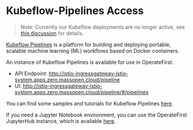 # Kubeflow-Pipelines Access

> Note: Currently our Kubeflow deployments are no longer active, see [this discussion][1] for details.

[Kubeflow Pipelines][2] is a platform for building and deploying portable, scalable machine learning (ML) workflows based on Docker containers.

An instance of Kubeflow Pipelines is available for use in OperateFirst.

- API Endpoint: http://istio-ingressgateway-istio-system.apps.zero.massopen.cloud/pipeline
- UI: http://istio-ingressgateway-istio-system.apps.zero.massopen.cloud/pipeline/#/pipelines

You can find some samples and tutorials for Kubeflow Pipelines [here][3].

If you need a Jupyter Notebook environment, you can use the OperateFirst JupyterHub instance, which is available [here][4].

[1]: https://github.com/operate-first/support/issues/435
[2]: https://www.kubeflow.org/docs/pipelines/overview/pipelines-overview/#what-is-kubeflow-pipelines
[3]: https://www.kubeflow.org/docs/pipelines/tutorials/build-pipeline/
[4]: https://jupyterhub-opf-jupyterhub.apps.zero.massopen.cloud/
